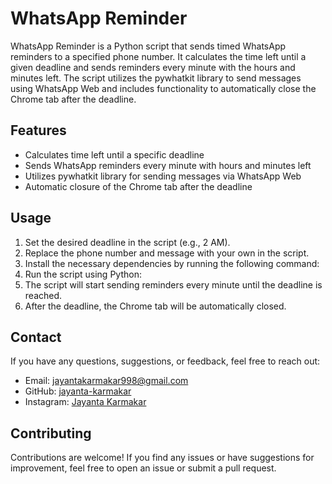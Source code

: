 # WhatsApp Reminder

WhatsApp Reminder is a Python script that sends timed WhatsApp reminders to a specified phone number. It calculates the time left until a given deadline and sends reminders every minute with the hours and minutes left. The script utilizes the pywhatkit library to send messages using WhatsApp Web and includes functionality to automatically close the Chrome tab after the deadline.

## Features

- Calculates time left until a specific deadline
- Sends WhatsApp reminders every minute with hours and minutes left
- Utilizes pywhatkit library for sending messages via WhatsApp Web
- Automatic closure of the Chrome tab after the deadline

## Usage

1. Set the desired deadline in the script (e.g., 2 AM).
2. Replace the phone number and message with your own in the script.
3. Install the necessary dependencies by running the following command:
4. Run the script using Python:
5. The script will start sending reminders every minute until the deadline is reached.
6. After the deadline, the Chrome tab will be automatically closed.

## Contact

If you have any questions, suggestions, or feedback, feel free to reach out:

- Email: [jayantakarmakar998@gmail.com](mailto:jayantakarmakar998@gmail.com)
- GitHub: [jayanta-karmakar](https://github.com/jayanta-karmakar)
- Instagram: [Jayanta Karmakar](instagram.com/jayantakarmakar998)

## Contributing

Contributions are welcome! If you find any issues or have suggestions for improvement, feel free to open an issue or submit a pull request.
